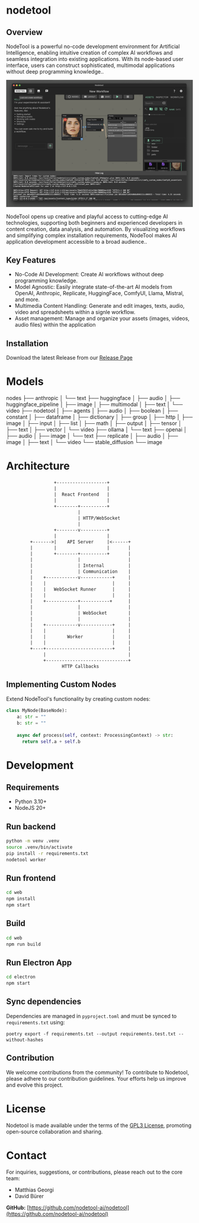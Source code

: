 # nodetool

## Overview

NodeTool is a powerful no-code development environment for Artificial Intelligence, enabling intuitive creation of complex AI workflows and seamless integration into existing applications. With its node-based user interface, users can construct sophisticated, multimodal applications without deep programming knowledge..

![nodetool](nodetool.png)

NodeTool opens up creative and playful access to cutting-edge AI technologies, supporting both beginners and experienced developers in content creation, data analysis, and automation. By visualizing workflows and simplifying complex installation requirements, NodeTool makes AI application development accessible to a broad audience..

## Key Features

- No-Code AI Development: Create AI workflows without deep programming knowledge.
- Model Agnostic: Easily integrate state-of-the-art AI models from OpenAI, Anthropic, Replicate, HuggingFace, ComfyUI, Llama, Mistral, and more.
- Multimedia Content Handling: Generate and edit images, texts, audio, video and spreadsheets within a signle workflow.
- Asset management: Manage and organize your assets (images, videos, audio files) within the application

## Installation

Download the latest Release from our [Release Page](https://github.com/nodetool-ai/nodetool/releases)

# Models

nodes
├── anthropic
│   └── text
├── huggingface
│   ├── audio
│   ├── huggingface_pipeline
│   ├── image
│   ├── multimodal
│   ├── text
│   └── video
├── nodetool
│   ├── agents
│   ├── audio
│   ├── boolean
│   ├── constant
│   ├── dataframe
│   ├── dictionary
│   ├── group
│   ├── http
│   ├── image
│   ├── input
│   ├── list
│   ├── math
│   ├── output
│   ├── tensor
│   ├── text
│   ├── vector
│   └── video
├── ollama
│   └── text
├── openai
│   ├── audio
│   ├── image
│   └── text
├── replicate
│   ├── audio
│   ├── image
│   ├── text
│   └── video
└── stable_diffusion
    └── image

# Architecture

```
                  +-------------------+
                  |                   |
                  |  React Frontend   |
                  |                   |
                  +--------+----------+
                           |
                           | HTTP/WebSocket
                           |
                  +--------v----------+
                  |                   |
         +------->|    API Server     |<------+
         |        |                   |       |
         |        +--------+----------+       |
         |                 |                  |
         |                 | Internal         |
         |                 | Communication    |
         |    +------------v------------+     |
         |    |                         |     |
         |    |   WebSocket Runner      |     |
         |    |                         |     |
         |    +------------+-----------+      |
         |                 |                  |
         |                 | WebSocket        |
         |                 |                  |
         |    +------------v------------+     |
         |    |                         |     |
         |    |        Worker           |     |
         |    |                         |     |
         +----+-------------------------+     |
              |                               |
              +-------------------------------+
                     HTTP Callbacks
```


## Implementing Custom Nodes

Extend NodeTool's functionality by creating custom nodes:

```python
class MyNode(BaseNode):
    a: str = ""
    b: str = ""

    async def process(self, context: ProcessingContext) -> str:
      return self.a + self.b
```

# Development

## Requirements

- Python 3.10+
- NodeJS 20+

## Run backend

```bash
python -m venv .venv
source .venv/bin/activate
pip install -r requirements.txt
nodetool worker
```

## Run frontend

```bash
cd web
npm install
npm start
```

## Build

```bash
cd web
npm run build
```

## Run Electron App

```bash
cd electron
npm start
```

## Sync dependencies
Dependencies are managed in `pyproject.toml` and must be synced to `requirements.txt` using:

```
poetry export -f requirements.txt --output requirements.test.txt --without-hashes
```

## Contribution

We welcome contributions from the community! To contribute to Nodetool, please adhere to our contribution guidelines. Your efforts help us improve and evolve this project.

# License

Nodetool is made available under the terms of the [GPL3 License](LICENSE.txt), promoting open-source collaboration and sharing.

# Contact

For inquiries, suggestions, or contributions, please reach out to the core team:

- Matthias Georgi
- David Bürer

**GitHub:** [https://github.com/nodetool-ai/nodetool](https://github.com/nodetool-ai/nodetool)
